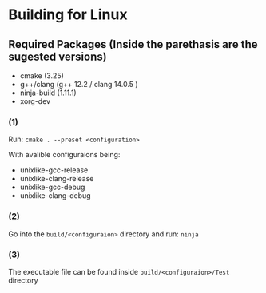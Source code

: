 # Building for Linux

## Required Packages (Inside the parethasis are the sugested versions)

- cmake (3.25)
- g++/clang (g++ 12.2 / clang 14.0.5 )
- ninja-build (1.11.1)
- xorg-dev

### (1)
Run: `cmake . --preset <configuration>`

With avalible configuraions being:
- unixlike-gcc-release
- unixlike-clang-release
- unixlike-gcc-debug
- unixlike-clang-debug

### (2)
Go into the `build/<configuraion>` directory and run: `ninja`

### (3)

The executable file can be found inside `build/<configuraion>/Test` directory